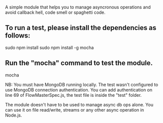 A simple module that helps you to manage asyncronous operations and 
avoid callback hell, code smell or spaghetti code.

To run a test, please install the dependencies as follows:
------------------------------------------------------------
sudo npm install
sudo npm install -g mocha

Run the "mocha" command to test the module.
---------------------------------------------
mocha


NB: You must have MongoDB running locally. The test wasn't configured to
use MongoDB connection authentication. You can add authentication on
line 69 of FlowMasterSpec.js, the test file is inside the "test" folder.

The module doesn't have to be used to manage async db ops alone. You 
can use it on file read/write, streams or any other async operation
in Node.js.
